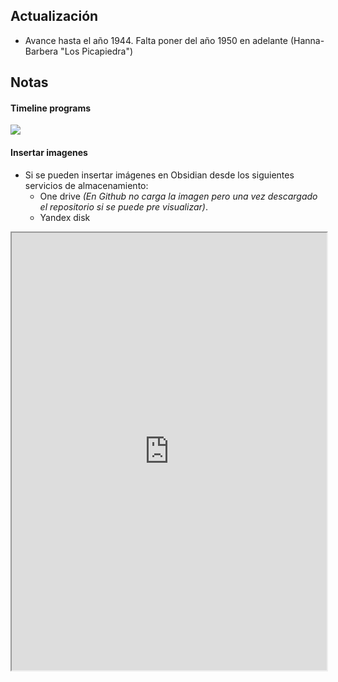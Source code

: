 ## Actualización

- Avance hasta el año 1944. Falta poner del año 1950 en adelante (Hanna-Barbera "Los Picapiedra")

## Notas

#### Timeline programs

![](https://miro.com/app/live-embed/uXjVKo6LrMM=/?moveToViewport=-8820,220,4573,2396&embedId=382662857126)

#### Insertar imagenes
- Si se pueden insertar imágenes en Obsidian desde los siguientes servicios de almacenamiento:
	- One drive _(En Github no carga la imagen pero una vez descargado el repositorio si se puede pre visualizar)_.
	- Yandex disk




<iframe src="https://1drv.ms/x/c/387ad10da043a9ec/EeypQ6AN0XoggDh5AAAAAAABOnh8f8RZce6t4DIDIC9ZZg" width="100%" height="700"></iframe>
